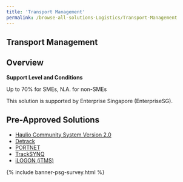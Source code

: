 ```yaml
---
title: 'Transport Management'
permalink: /browse-all-solutions-Logistics/Transport-Management
---
```


## Transport Management
## Overview

**Support Level and Conditions**

Up to 70% for SMEs, N.A. for non-SMEs

This solution is supported by Enterprise Singapore (EnterpriseSG).

## Pre-Approved Solutions

- <a href='/productivity-solutions-grant/solutionrepo/solution1429' target='_blank'>Haulio Community System Version 2.0</a><br>
- <a href='/productivity-solutions-grant/solutionrepo/solution2224' target='_blank'>Detrack</a><br>
- <a href='/productivity-solutions-grant/solutionrepo/solution2430' target='_blank'>PORTNET</a><br>
- <a href='/productivity-solutions-grant/solutionrepo/solution2966' target='_blank'>TrackSYNQ</a><br>
- <a href='/productivity-solutions-grant/solutionrepo/solution3063' target='_blank'>iLOGON (iTMS)</a><br>

{% include banner-psg-survey.html %}

